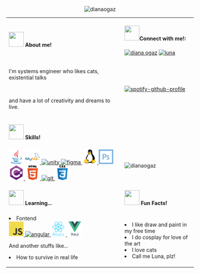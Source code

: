<p align="center">
    
</p>
<div align="center">
   <img src="https://i.pinimg.com/originals/41/d2/81/41d281714ff42fdbc11677ff6bd4e262.gif"
        alt="dianaogaz" />
</div>
     
     
     
<table>
	<tr> 
		<td>
		<h4> 
		<img src="https://media2.giphy.com/media/6YGWiAcukAM5vqXbU3/giphy.gif?cid=6c09b952hjli3is29bo1gd63dcdhs4rhahiy0djo7fbbuv01&ep=v1_internal_gif_by_id&rid=giphy.gif&ct=s" width="40px"height="40px"> 
		About me! 
		</h4>
    </td>
		<td>
		<h4 align="left"> <img src="https://i.pinimg.com/originals/e3/43/ec/e343ec80a8b6af8083e1bd82cac10585.gif"
                width="40px" height="40px">Connect with me!:</h4>
       		<p align="left">
                <a href="https://www.linkedin.com/in/diana-ogaz-69b989247/" target="blank"><img align="center"
                src="https://raw.githubusercontent.com/rahuldkjain/github-profile-readme-generator/master/src/images/icons/Social/linked-in-alt.svg"
                alt="diana ogaz" height="30" width="40" /></a>
            	<a href="https://stackoverflow.com/users/19557556/diana-ogaz" target="blank"><img align="center"
                src="https://raw.githubusercontent.com/rahuldkjain/github-profile-readme-generator/master/src/images/icons/Social/stack-overflow.svg"
                alt="luna" height="30" width="40" /></a>
        	</p>
		</td>
    </tr>
    <tr>
   	<td>
    <p>I'm systems engineer who likes cats, existential talks  </p> 
    <br>
    <p>and have a lot of creativity and dreams to live.</p>
    </td>
    <td>
       
  [![spotify-github-profile](https://spotify-github-profile.vercel.app/api/view?uid=wlybfcvmjqkdo9gffdshathq5&cover_image=true&theme=natemoo-re&show_offline=true&background_color=3584e4&interchange=false&bar_color=dc8add&bar_color_cover=false)](https://github.com/kittinan/spotify-github-profile)
    </td>
   </tr>
  <tr>
    <td>
    <h4>
    <img src="https://i.pinimg.com/originals/e3/43/ec/e343ec80a8b6af8083e1bd82cac10585.gif" width="40px"
    height="40px"> Skills! 
    </h4>
    </td>
  </tr>
  <tr>
    </td>
    <td>
    <img
    src="https://raw.githubusercontent.com/devicons/devicon/master/icons/java/java-original.svg"
    alt="java" width="40" height="40" /> </a>
    <a href="https://www.mysql.com/" target="_blank" rel="noreferrer"> <img
    src="https://raw.githubusercontent.com/devicons/devicon/master/icons/mysql/mysql-original-wordmark.svg"
    alt="mysql" width="40" height="40" /> </a>
    <a href="https://unity.com/" target="_blank" rel="noreferrer"> <img
    src="https://www.vectorlogo.zone/logos/unity3d/unity3d-icon.svg" alt="unity" width="40"
    height="40" /> </a>
    <a href="https://www.figma.com/" target="_blank" rel="noreferrer"> <img
    src="https://www.vectorlogo.zone/logos/figma/figma-icon.svg" alt="figma" width="40" height="40" />
    </a>
    <a href="https://www.linux.org/" target="_blank" rel="noreferrer"> <img
    src="https://raw.githubusercontent.com/devicons/devicon/master/icons/linux/linux-original.svg"
    alt="linux" width="40" height="40" /> </a>
    <a href="httpsy://www.photoshop.com/en" target="_blank" rel="noreferrer"> <img
    src="https://raw.githubusercontent.com/devicons/devicon/master/icons/photoshop/photoshop-line.svg"
    alt="photoshop" width="40" height="40" /> </a>
    <a href="https://www.w3schools.com/cs/" target="_blank" rel="noreferrer"> <img
    src="https://raw.githubusercontent.com/devicons/devicon/master/icons/csharp/csharp-original.svg"
    alt="csharp" width="40" height="40" /> </a>
    <a href="https://www.w3.org/html/" target="_blank" rel="noreferrer"> <img
    src="https://raw.githubusercontent.com/devicons/devicon/master/icons/html5/html5-original-wordmark.svg"
    alt="html5" width="40" height="40" /> </a>
    <a href="https://git-scm.com/" target="_blank" rel="noreferrer"> <img
    src="https://www.vectorlogo.zone/logos/git-scm/git-scm-icon.svg" alt="git" width="40" height="40" />
    </a>
    <a href="https://www.w3schools.com/css/" target="_blank" rel="noreferrer"> <img
    src="https://raw.githubusercontent.com/devicons/devicon/master/icons/css3/css3-original-wordmark.svg"
    alt="css3" width="40" height="40" /> </a>
</td>
   <td>
   <img align="center"src="https://github-readme-stats.vercel.app/api/top-langs?username=dianaogaz&show_icons=true&locale=en&layout=compact" alt="dianaogaz" width="300" />
   <a href="https://www.java.com" target="_blank" rel="noreferrer">
   </td>
</tr>     
  <td>
  <h4>
  <img src="https://i.pinimg.com/originals/e3/43/ec/e343ec80a8b6af8083e1bd82cac10585.gif" width="40px" height="40px"> 
  Learning... 
  </h4>
</td>
<td>
  <h4> <img src="https://i.pinimg.com/originals/e3/43/ec/e343ec80a8b6af8083e1bd82cac10585.gif" width="40px"
                height="40px"> Fun Facts! 
  </h4>
</td>
<tr>
<td>
  <li>Fontend</li>
    <a href="https://developer.mozilla.org/en-US/docs/Web/JavaScript" target="_blank" rel="noreferrer"> <img
    src="https://raw.githubusercontent.com/devicons/devicon/master/icons/javascript/javascript-original.svg"
    alt="javascript" width="40" height="40" /> </a>
    <a href="https://angular.io" target="_blank" rel="noreferrer"> <img
    src="https://angular.io/assets/images/logos/angular/angular.svg" alt="angular" width="40"
    height="40" /> </a>
    <a href="https://reactjs.org/" target="_blank" rel="noreferrer"> <img
    src="https://raw.githubusercontent.com/devicons/devicon/master/icons/react/react-original-wordmark.svg"
    alt="react" width="40" height="40" /> </a>
    <a href="https://vuejs.org/" target="_blank" rel="noreferrer"> <img
    src="https://raw.githubusercontent.com/devicons/devicon/master/icons/vuejs/vuejs-original-wordmark.svg"
    alt="vuejs" width="40" height="40" /> </a>
    <p>And another stuffs like...
    <li>How to survive in real life </li>
    </p>
  <td>
    <li>I like draw and paint in my free time</li>
   <li>I do cosplay for love of the art</li>
   <li>I love cats</li>
   <li>Call me Luna, plz!</li>
  </td>
  </td>
</table>




